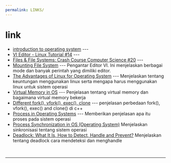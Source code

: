 ```yaml
---
permalink: LINKS/
---
```

# link
* [introduction to operating system](https://www.youtube.com/watch?v=PmK7Yh50hbE) ---
* [VI Editor - Linux Tutorial #14](https://youtu.be/pU2k776i2Zw?si=CjYLr1Tjucs2UQAA) ---
* [Files & File Systems: Crash Course Computer Science #20](https://www.youtube.com/watch?v=KN8YgJnShPM) ---
* [Mounting File System](https://rafikaamalabar.wordpress.com/2012/07/13/mounting-file-system/) ---
Pengantar Editor VI. Ini menjelaskan berbagai mode dan banyak perintah yang dimiliki editor.
* [The Advantages of Linux for Operating System](https://www.linode.com/docs/guides/benefits-of-linux/) --- Menjelaskan tentang keuntungan menggunakan linux serta mengapa harus menggunakan linux untuk sistem operasi
* [Virtual Memory in OS](https://www.javatpoint.com/os-virtual-memory) --- Penjelasan tentang virtual memory dan bagaimana virtual memory bekerja
* [Different fork(), vfork(), exec(), clone](https://www.baeldung.com/linux/fork-vfork-exec-clone) --- penjelasan perbedaan fork(), vfork(), exec() and clone() di c++
* [Process in Operating Systems](https://www.javatpoint.com/what-is-the-process-in-operating-system) --- Memberikan penjelasan apa itu proses pada sistem operasi
* [Process Synchronization in OS (Operating System)](https://www.javatpoint.com/os-process-synchronization-introduction) Menjelaskan sinkronisasi tentang sistem operasi
* [Deadlock: What It Is, How to Detect, Handle and Prevent?](https://www.baeldung.com/cs/os-deadlock) Menjelaskan tentang deadlock cara mendeteksi dan menghandle
<br>
<hr>
